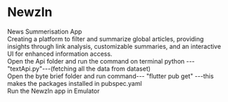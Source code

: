 # NewzIn
 News Summerisation App <br>
 Creating a platform to filter and summarize global articles, providing insights through link analysis, customizable summaries, and an interactive UI for enhanced information access.
 <br>
 Open the Api folder and run the command on terminal python ---"textApi.py"---(fetching all the data from dataset)
 <br>
Open the byte brief folder and run command--- "flutter pub get" ---this makes the packages installed in pubspec.yaml 
<br>
Run the NewzIn app in Emulator 

